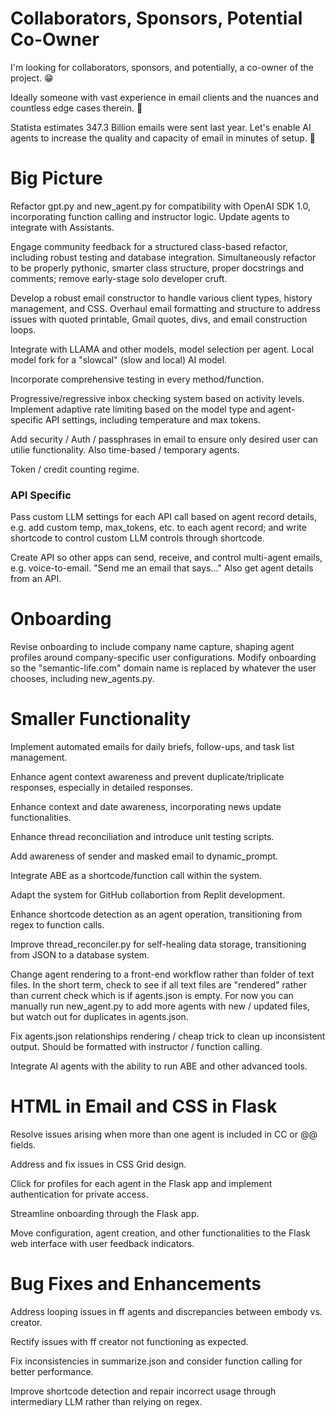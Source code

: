# Collaborators, Sponsors, Potential Co-Owner 

I'm looking for collaborators, sponsors, and potentially, a co-owner of the project. 😁

Ideally someone with vast experience in email clients and the nuances and countless edge cases therein. 😬

Statista estimates 347.3 Billion emails were sent last year. Let's enable AI agents to increase the quality and capacity of email in minutes of setup. 🤝


# Big Picture 
Refactor gpt.py and new_agent.py for compatibility with OpenAI SDK 1.0, incorporating function calling and instructor logic. Update agents to integrate with Assistants. 

Engage community feedback for a structured class-based refactor, including robust testing and database integration. Simultaneously refactor to be properly pythonic, smarter class structure, proper docstrings and comments; remove early-stage solo developer cruft. 

Develop a robust email constructor to handle various client types, history management, and CSS. Overhaul email formatting and structure to address issues with quoted printable, Gmail quotes, divs, and email construction loops. 

Integrate with LLAMA and other models, model selection per agent. Local model fork for a "slowcal" (slow and local) AI model.

Incorporate comprehensive testing in every method/function.

Progressive/regressive inbox checking system based on activity levels. Implement adaptive rate limiting based on the model type and agent-specific API settings, including temperature and max tokens.

Add security / Auth / passphrases in email to ensure only desired user can utilie functionality. Also time-based / temporary agents. 

Token / credit counting regime. 


### API Specific 
Pass custom LLM settings for each API call based on agent record details, e.g. add custom temp, max_tokens, etc. to each agent record; and write shortcode to control custom LLM controls through shortcode. 

Create API so other apps can send, receive, and control multi-agent emails, e.g. voice-to-email. "Send me an email that says..." Also get agent details from an API. 


# Onboarding 
Revise onboarding to include company name capture, shaping agent profiles around company-specific user configurations. Modify onboarding so the "semantic-life.com" domain name is replaced by whatever the user chooses, including new_agents.py. 


# Smaller Functionality 
Implement automated emails for daily briefs, follow-ups, and task list management.

Enhance agent context awareness and prevent duplicate/triplicate responses, especially in detailed responses.

Enhance context and date awareness, incorporating news update functionalities.

Enhance thread reconciliation and introduce unit testing scripts.

Add awareness of sender and masked email to dynamic_prompt. 

Integrate ABE as a shortcode/function call within the system.

Adapt the system for GitHub collabortion from Replit development. 

Enhance shortcode detection as an agent operation, transitioning from regex to function calls. 

Improve thread_reconciler.py for self-healing data storage, transitioning from JSON to a database system.

Change agent rendering to a front-end workflow rather than folder of text files. In the short term, check to see if all text files are "rendered" rather than current check which is if agents.json is empty. For now you can manually run new_agent.py to add more agents with new / updated files, but watch out for duplicates in agents.json. 

Fix agents.json relationships rendering / cheap trick to clean up inconsistent output. Should be formatted with instructor / function calling. 

Integrate AI agents with the ability to run ABE and other advanced tools.

# HTML in Email and CSS in Flask 

Resolve issues arising when more than one agent is included in CC or @@ fields.

Address and fix issues in CSS Grid design.

Click for profiles for each agent in the Flask app and implement authentication for private access.

Streamline onboarding through the Flask app.

Move configuration, agent creation, and other functionalities to the Flask web interface with user feedback indicators.

# Bug Fixes and Enhancements

Address looping issues in ff agents and discrepancies between embody vs. creator.

Rectify issues with ff creator not functioning as expected.

Fix inconsistencies in summarize.json and consider function calling for better performance.

Improve shortcode detection and repair incorrect usage through intermediary LLM rather than relying on regex.
